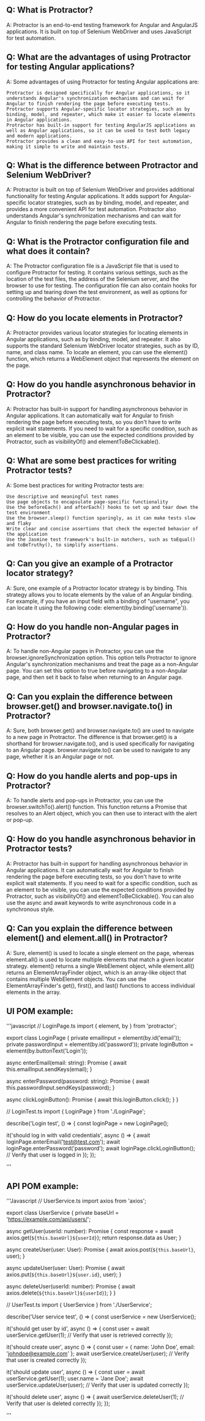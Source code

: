 ## Q: What is Protractor?
A: Protractor is an end-to-end testing framework for Angular and AngularJS applications. It is built on top of Selenium WebDriver and uses JavaScript for test automation.

## Q: What are the advantages of using Protractor for testing Angular applications?
A: Some advantages of using Protractor for testing Angular applications are:

    Protractor is designed specifically for Angular applications, so it understands Angular's synchronization mechanisms and can wait for Angular to finish rendering the page before executing tests.
    Protractor supports Angular-specific locator strategies, such as by binding, model, and repeater, which make it easier to locate elements in Angular applications.
    Protractor has built-in support for testing AngularJS applications as well as Angular applications, so it can be used to test both legacy and modern applications.
    Protractor provides a clean and easy-to-use API for test automation, making it simple to write and maintain tests.

## Q: What is the difference between Protractor and Selenium WebDriver?
A: Protractor is built on top of Selenium WebDriver and provides additional functionality for testing Angular applications. It adds support for Angular-specific locator strategies, such as by binding, model, and repeater, and provides a more convenient API for test automation. Protractor also understands Angular's synchronization mechanisms and can wait for Angular to finish rendering the page before executing tests.

## Q: What is the Protractor configuration file and what does it contain?
A: The Protractor configuration file is a JavaScript file that is used to configure Protractor for testing. It contains various settings, such as the location of the test files, the address of the Selenium server, and the browser to use for testing. The configuration file can also contain hooks for setting up and tearing down the test environment, as well as options for controlling the behavior of Protractor.

## Q: How do you locate elements in Protractor?
A: Protractor provides various locator strategies for locating elements in Angular applications, such as by binding, model, and repeater. It also supports the standard Selenium WebDriver locator strategies, such as by ID, name, and class name. To locate an element, you can use the element() function, which returns a WebElement object that represents the element on the page.

## Q: How do you handle asynchronous behavior in Protractor?
A: Protractor has built-in support for handling asynchronous behavior in Angular applications. It can automatically wait for Angular to finish rendering the page before executing tests, so you don't have to write explicit wait statements. If you need to wait for a specific condition, such as an element to be visible, you can use the expected conditions provided by Protractor, such as visibilityOf() and elementToBeClickable().

## Q: What are some best practices for writing Protractor tests?
A: Some best practices for writing Protractor tests are:

    Use descriptive and meaningful test names
    Use page objects to encapsulate page-specific functionality
    Use the beforeEach() and afterEach() hooks to set up and tear down the test environment
    Use the browser.sleep() function sparingly, as it can make tests slow and flaky
    Write clear and concise assertions that check the expected behavior of the application
    Use the Jasmine test framework's built-in matchers, such as toEqual() and toBeTruthy(), to simplify assertions.
    
## Q: Can you give an example of a Protractor locator strategy?
A: Sure, one example of a Protractor locator strategy is by binding. This strategy allows you to locate elements by the value of an Angular binding. For example, if you have an input field with a binding of "username", you can locate it using the following code: element(by.binding('username')).

## Q: How do you handle non-Angular pages in Protractor?
A: To handle non-Angular pages in Protractor, you can use the browser.ignoreSynchronization option. This option tells Protractor to ignore Angular's synchronization mechanisms and treat the page as a non-Angular page. You can set this option to true before navigating to a non-Angular page, and then set it back to false when returning to an Angular page.

## Q: Can you explain the difference between browser.get() and browser.navigate.to() in Protractor?
A: Sure, both browser.get() and browser.navigate.to() are used to navigate to a new page in Protractor. The difference is that browser.get() is a shorthand for browser.navigate.to(), and is used specifically for navigating to an Angular page. browser.navigate.to() can be used to navigate to any page, whether it is an Angular page or not.

## Q: How do you handle alerts and pop-ups in Protractor?
A: To handle alerts and pop-ups in Protractor, you can use the browser.switchTo().alert() function. This function returns a Promise that resolves to an Alert object, which you can then use to interact with the alert or pop-up.

## Q: How do you handle asynchronous behavior in Protractor tests?
A: Protractor has built-in support for handling asynchronous behavior in Angular applications. It can automatically wait for Angular to finish rendering the page before executing tests, so you don't have to write explicit wait statements. If you need to wait for a specific condition, such as an element to be visible, you can use the expected conditions provided by Protractor, such as visibilityOf() and elementToBeClickable(). You can also use the async and await keywords to write asynchronous code in a synchronous style.

## Q: Can you explain the difference between element() and element.all() in Protractor?
A: Sure, element() is used to locate a single element on the page, whereas element.all() is used to locate multiple elements that match a given locator strategy. element() returns a single WebElement object, while element.all() returns an ElementArrayFinder object, which is an array-like object that contains multiple WebElement objects. You can use the ElementArrayFinder's get(), first(), and last() functions to access individual elements in the array.

## UI POM example:

'''javascript
// LoginPage.ts
import { element, by } from 'protractor';

export class LoginPage {
  private emailInput = element(by.id('email'));
  private passwordInput = element(by.id('password'));
  private loginButton = element(by.buttonText('Login'));

  async enterEmail(email: string): Promise<void> {
    await this.emailInput.sendKeys(email);
  }

  async enterPassword(password: string): Promise<void> {
    await this.passwordInput.sendKeys(password);
  }

  async clickLoginButton(): Promise<void> {
    await this.loginButton.click();
  }
}

// LoginTest.ts
import { LoginPage } from './LoginPage';

describe('Login test', () => {
  const loginPage = new LoginPage();

  it('should log in with valid credentials', async () => {
    await loginPage.enterEmail('test@test.com');
    await loginPage.enterPassword('password');
    await loginPage.clickLoginButton();
    // Verify that user is logged in
  });
});


'''
  
 ## API POM example:
 
 '''Javascript
 // UserService.ts
import axios from 'axios';

export class UserService {
  private baseUrl = 'https://example.com/api/users/';

  async getUser(userId: number): Promise<User> {
    const response = await axios.get(`${this.baseUrl}${userId}`);
    return response.data as User;
  }

  async createUser(user: User): Promise<void> {
    await axios.post(`${this.baseUrl}`, user);
  }

  async updateUser(user: User): Promise<void> {
    await axios.put(`${this.baseUrl}${user.id}`, user);
  }

  async deleteUser(userId: number): Promise<void> {
    await axios.delete(`${this.baseUrl}${userId}`);
  }
}

// UserTest.ts
import { UserService } from './UserService';

describe('User service test', () => {
  const userService = new UserService();

  it('should get user by id', async () => {
    const user = await userService.getUser(1);
    // Verify that user is retrieved correctly
  });

  it('should create user', async () => {
    const user = { name: 'John Doe', email: 'johndoe@example.com' };
    await userService.createUser(user);
    // Verify that user is created correctly
  });

  it('should update user', async () => {
    const user = await userService.getUser(1);
    user.name = 'Jane Doe';
    await userService.updateUser(user);
    // Verify that user is updated correctly
  });

  it('should delete user', async () => {
    await userService.deleteUser(1);
    // Verify that user is deleted correctly
  });
});

  '''
